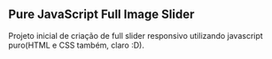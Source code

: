 ## Pure JavaScript Full Image Slider
<!-- [Demo](http://diegovilarinho.com.br/diego-vilarinho-theme) -->

Projeto inicial de criação de full slider responsivo  utilizando javascript puro(HTML e CSS também, claro :D).